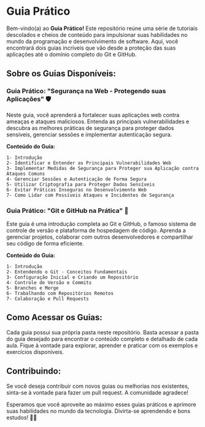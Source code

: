 # Guia Prático

Bem-vindo(a) ao **Guia Prático!** Este repositório reúne uma série de tutoriais descolados e cheios de conteúdo para impulsionar suas habilidades no mundo da programação e desenvolvimento de software. Aqui, você encontrará dois guias incríveis que vão desde a proteção das suas aplicações até o domínio completo do Git e GitHub.

## Sobre os Guias Disponíveis:
### Guia Prático: "Segurança na Web - Protegendo suas Aplicações" 🛡️
Neste guia, você aprenderá a fortalecer suas aplicações web contra ameaças e ataques maliciosos. Entenda as principais vulnerabilidades e descubra as melhores práticas de segurança para proteger dados sensíveis, gerenciar sessões e implementar autenticação segura.

**Conteúdo do Guia:**

```
1- Introdução
2- Identificar e Entender as Principais Vulnerabilidades Web
3- Implementar Medidas de Segurança para Proteger sua Aplicação contra Ataques Comuns
4- Gerenciar Sessões e Autenticação de Forma Segura
5- Utilizar Criptografia para Proteger Dados Sensíveis
6- Evitar Práticas Inseguras no Desenvolvimento Web
7- Como Lidar com Possíveis Ataques e Incidentes de Segurança
```

### Guia Prático: "Git e GitHub na Prática" 🚀
Este guia é uma introdução completa ao Git e GitHub, o famoso sistema de controle de versão e plataforma de hospedagem de código. Aprenda a gerenciar projetos, colaborar com outros desenvolvedores e compartilhar seu código de forma eficiente.

**Conteúdo do Guia:**

```
1- Introdução
2- Entendendo o Git - Conceitos Fundamentais
3- Configuração Inicial e Criando um Repositório
4- Controle de Versão e Commits
5- Branches e Merge
6- Trabalhando com Repositórios Remotos
7- Colaboração e Pull Requests
```

## Como Acessar os Guias:
Cada guia possui sua própria pasta neste repositório. Basta acessar a pasta do guia desejado para encontrar o conteúdo completo e detalhado de cada aula. Fique à vontade para explorar, aprender e praticar com os exemplos e exercícios disponíveis.


## Contribuindo:
Se você deseja contribuir com novos guias ou melhorias nos existentes, sinta-se à vontade para fazer um pull request. A comunidade agradece!

Esperamos que você aproveite ao máximo esses guias práticos e aprimore suas habilidades no mundo da tecnologia. Divirta-se aprendendo e bons estudos! 🚀😄
